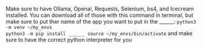Make sure to have Ollama, Openai, Requests, Selenium, bs4, and Icecream installed. You can download all of those with this command in terminal, but make sure to put ther name of the app you want to put in the ______:
`python3 -m venv ~/my_envs                                                 
python3 -m pip install ______
source ~/my_envs/bin/activate`
and make sure to have the correct python interpreter for you
